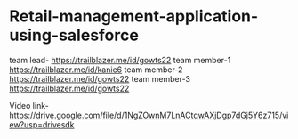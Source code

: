 # Retail-management-application-using-salesforce 
team lead- https://trailblazer.me/id/gowts22 
team member-1 https://trailblazer.me/id/kanie6
team member-2 https://trailblazer.me/id/gowts22 
team member-3 https://trailblazer.me/id/gowts22

Video link-https://drive.google.com/file/d/1NgZOwnM7LnACtqwAXjDgp7dGj5Y6z715/view?usp=drivesdk
